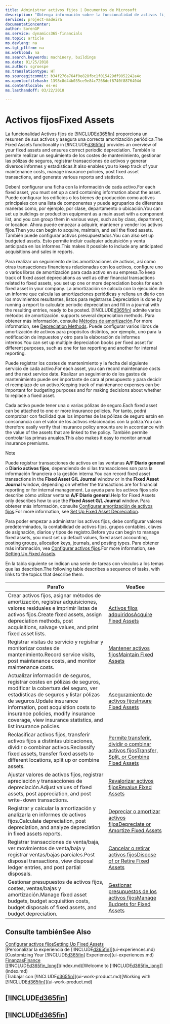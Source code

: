 ```yaml
---
title: Administrar activos fijos | Documentos de Microsoft
description: "Obtenga información sobre la funcionalidad de activos fijos en Financials y obtenga un resumen de cómo trabajar con activos fijos."
services: project-madeira
documentationcenter: 
author: SorenGP
ms.service: dynamics365-financials
ms.topic: article
ms.devlang: na
ms.tgt_pltfrm: na
ms.workload: na
ms.search.keywords: machinery, buildings
ms.date: 01/25/2018
ms.author: sgroespe
ms.translationtype: HT
ms.sourcegitcommit: b34f276a764f0e828fbc1f015429df9852242a4c
ms.openlocfilehash: 1398c8d44b035ce9e84c7268def8740f8876404d
ms.contentlocale: es-es
ms.lasthandoff: 03/22/2018

---
```

# <a name="fixed-assets"></a><span data-ttu-id="3b21f-103">Activos fijos</span><span class="sxs-lookup"><span data-stu-id="3b21f-103">Fixed Assets</span></span>
<span data-ttu-id="3b21f-104">La funcionalidad Activos fijos de [!INCLUDE[d365fin](includes/d365fin_md.md)] proporciona un resumen de sus activos y asegura una correcta amortización periódica.</span><span class="sxs-lookup"><span data-stu-id="3b21f-104">The Fixed Assets functionality in [!INCLUDE[d365fin](includes/d365fin_md.md)] provides an overview of your fixed assets and ensures correct periodic depreciation.</span></span> <span data-ttu-id="3b21f-105">También le permite realizar un seguimiento de los costes de mantenimiento, gestionar las pólizas de seguros, registrar transacciones de activos y generar diversos informes y estadísticas.</span><span class="sxs-lookup"><span data-stu-id="3b21f-105">It also enables you to keep track of your maintenance costs, manage insurance policies, post fixed asset transactions, and generate various reports and statistics.</span></span>

<span data-ttu-id="3b21f-106">Deberá configurar una ficha con la información de cada activo.</span><span class="sxs-lookup"><span data-stu-id="3b21f-106">For each fixed asset, you must set up a card containing information about the asset.</span></span> <span data-ttu-id="3b21f-107">Puede configurar los edificios o los bienes de producción como activos principales con una lista de componentes y puede agruparlos de diferentes maneras como, por ejemplo, por clase, departamento o ubicación.</span><span class="sxs-lookup"><span data-stu-id="3b21f-107">You can set up buildings or production equipment as a main asset with a component list, and you can group them in various ways, such as by class, department, or location.</span></span> <span data-ttu-id="3b21f-108">Ahora puede empezar a adquirir, mantener y vender los activos fijos.</span><span class="sxs-lookup"><span data-stu-id="3b21f-108">Then you can begin to acquire, maintain, and sell the fixed assets.</span></span> <span data-ttu-id="3b21f-109">También puede configurar activos presupuestados.</span><span class="sxs-lookup"><span data-stu-id="3b21f-109">You can also set up budgeted assets.</span></span> <span data-ttu-id="3b21f-110">Esto permite incluir cualquier adquisición y venta anticipada en los informes.</span><span class="sxs-lookup"><span data-stu-id="3b21f-110">This makes it possible to include any anticipated acquisitions and sales in reports.</span></span>

<span data-ttu-id="3b21f-111">Para realizar un seguimiento de las amortizaciones de activos, así como otras transacciones financieras relacionadas con los activos, configure uno o varios libros de amortización para cada activo en su empresa.</span><span class="sxs-lookup"><span data-stu-id="3b21f-111">To keep track of fixed asset depreciations as well as other financial transactions related to fixed assets, you set up one or more depreciation books for each fixed asset in your company.</span></span> <span data-ttu-id="3b21f-112">La amortización se calcula con la ejecución de un informe que calcula las amortizaciones periódicas y rellena un diario con los movimientos resultantes, listos para registrarse.</span><span class="sxs-lookup"><span data-stu-id="3b21f-112">Depreciation is done by running a report to calculate periodic depreciation and fill in a journal with the resulting entries, ready to be posted.</span></span> [!INCLUDE[d365fin](includes/d365fin_md.md)]<span data-ttu-id="3b21f-113"> admite varios métodos de amortización.</span><span class="sxs-lookup"><span data-stu-id="3b21f-113"> supports several depreciation methods.</span></span> <span data-ttu-id="3b21f-114">Para obtener más información, consulte [Métodos de amortización](fa-depreciation-methods.md).</span><span class="sxs-lookup"><span data-stu-id="3b21f-114">For more information, see [Depreciation Methods](fa-depreciation-methods.md).</span></span> <span data-ttu-id="3b21f-115">Puede configurar varios libros de amortización de activos para propósitos distintos, por ejemplo, uno para la notificación de impuestos y otro para la elaboración de informes internos.</span><span class="sxs-lookup"><span data-stu-id="3b21f-115">You can set up multiple depreciation books per fixed asset for different purposes, such as one for tax reporting and another for internal reporting.</span></span>

<span data-ttu-id="3b21f-116">Puede registrar los costes de mantenimiento y la fecha del siguiente servicio de cada activo.</span><span class="sxs-lookup"><span data-stu-id="3b21f-116">For each asset, you can record maintenance costs and the next service date.</span></span> <span data-ttu-id="3b21f-117">Realizar un seguimiento de los gastos de mantenimiento puede ser importante de cara al presupuesto y para decidir el reemplazo de un activo.</span><span class="sxs-lookup"><span data-stu-id="3b21f-117">Keeping track of maintenance expenses can be important for budgeting purposes and for making decisions about whether to replace a fixed asset.</span></span>

<span data-ttu-id="3b21f-118">Cada activo puede tener una o varias pólizas de seguro.</span><span class="sxs-lookup"><span data-stu-id="3b21f-118">Each fixed asset can be attached to one or more insurance policies.</span></span> <span data-ttu-id="3b21f-119">Por tanto, podrá comprobar con facilidad que los importes de las pólizas de seguro están en consonancia con el valor de los activos relacionados con la póliza.</span><span class="sxs-lookup"><span data-stu-id="3b21f-119">You can therefore easily verify that insurance policy amounts are in accordance with the value of the assets that are linked to the policy.</span></span> <span data-ttu-id="3b21f-120">También permite controlar las primas anuales.</span><span class="sxs-lookup"><span data-stu-id="3b21f-120">This also makes it easy to monitor annual insurance premiums.</span></span>

> [!NOTE]  
>   <span data-ttu-id="3b21f-121">Puede registrar transacciones de activos en las ventanas **A/F Diario general** o **Diario activos fijos**, dependiendo de si las transacciones son para la información financiera o la gestión interna.</span><span class="sxs-lookup"><span data-stu-id="3b21f-121">You can record fixed asset transactions in the **Fixed Asset G/L Journal** window or in the **Fixed Asset Journal** window, depending on whether the transactions are for financial reporting or for internal management.</span></span> <span data-ttu-id="3b21f-122">La ayuda para los activos fijos solo describe cómo utilizar ventana **A/F Diario general**.</span><span class="sxs-lookup"><span data-stu-id="3b21f-122">Help for Fixed Assets only describes how to use the **Fixed Asset G/L Journal** window.</span></span> <span data-ttu-id="3b21f-123">Para obtener más información, consulte [Configurar amortización de activos fijos](fa-how-setup-depreciation.md).</span><span class="sxs-lookup"><span data-stu-id="3b21f-123">For more information, see [Set Up Fixed Asset Depreciation](fa-how-setup-depreciation.md).</span></span>

<span data-ttu-id="3b21f-124">Para poder empezar a administrar los activos fijos, debe configurar valores predeterminados, la contabilidad de activos fijos, grupos contables, claves de asignación, diarios y tipos de registro.</span><span class="sxs-lookup"><span data-stu-id="3b21f-124">Before you can begin to manage fixed assets, you must set up default values, fixed asset accounting, posting groups, allocation keys, journals, and posting types.</span></span> <span data-ttu-id="3b21f-125">Para obtener más información, vea [Configurar activos fijos](fa-setup.md).</span><span class="sxs-lookup"><span data-stu-id="3b21f-125">For more information, see [Setting Up Fixed Assets](fa-setup.md).</span></span>

<span data-ttu-id="3b21f-126">En la tabla siguiente se indican una serie de tareas con vínculos a los temas que las describen.</span><span class="sxs-lookup"><span data-stu-id="3b21f-126">The following table describes a sequence of tasks, with links to the topics that describe them.</span></span>

| <span data-ttu-id="3b21f-127">Para</span><span class="sxs-lookup"><span data-stu-id="3b21f-127">To</span></span> | <span data-ttu-id="3b21f-128">Vea</span><span class="sxs-lookup"><span data-stu-id="3b21f-128">See</span></span> |
| --- | --- |
| <span data-ttu-id="3b21f-129">Crear activos fijos, asignar métodos de amortización, registrar adquisiciones, valores residuales e imprimir listas de activos fijos.</span><span class="sxs-lookup"><span data-stu-id="3b21f-129">Create fixed assets, assign depreciation methods, post acquisitions, salvage values, and print fixed asset lists.</span></span> |[<span data-ttu-id="3b21f-130">Activos fijos adquiridos</span><span class="sxs-lookup"><span data-stu-id="3b21f-130">Acquire Fixed Assets</span></span>](fa-how-acquire.md) |
| <span data-ttu-id="3b21f-131">Registrar visitas de servicio y registrar y monitorizar costes de mantenimiento.</span><span class="sxs-lookup"><span data-stu-id="3b21f-131">Record service visits, post maintenance costs, and monitor maintenance costs.</span></span> |[<span data-ttu-id="3b21f-132">Mantener activos fijos</span><span class="sxs-lookup"><span data-stu-id="3b21f-132">Maintain Fixed Assets</span></span>](fa-how-maintain.md) |
| <span data-ttu-id="3b21f-133">Actualizar información de seguros, registrar costes en pólizas de seguros, modificar la cobertura del seguro, ver estadísticas de seguros y listar pólizas de seguros.</span><span class="sxs-lookup"><span data-stu-id="3b21f-133">Update insurance information, post acquisition costs to insurance policies, modify insurance coverage, view insurance statistics, and list insurance policies.</span></span> |[<span data-ttu-id="3b21f-134">Aseguramiento de activos fijos</span><span class="sxs-lookup"><span data-stu-id="3b21f-134">Insure Fixed Assets</span></span>](fa-how-insure.md) |
| <span data-ttu-id="3b21f-135">Reclasificar activos fijos, transferir activos fijos a distintas ubicaciones, dividir o combinar activos.</span><span class="sxs-lookup"><span data-stu-id="3b21f-135">Reclassify fixed assets, transfer fixed assets to different locations, split up or combine assets.</span></span> |[<span data-ttu-id="3b21f-136">Permite transferir, dividir o combinar activos fijos</span><span class="sxs-lookup"><span data-stu-id="3b21f-136">Transfer, Split, or Combine Fixed Assets</span></span>](fa-how-trans-split-combine.md) |
| <span data-ttu-id="3b21f-137">Ajustar valores de activos fijos, registrar apreciación y transacciones de depreciación.</span><span class="sxs-lookup"><span data-stu-id="3b21f-137">Adjust values of fixed assets, post appreciation, and post write-down transactions.</span></span> |[<span data-ttu-id="3b21f-138">Revalorizar activos fijos</span><span class="sxs-lookup"><span data-stu-id="3b21f-138">Revalue Fixed Assets</span></span>](fa-how-revalue.md) |
| <span data-ttu-id="3b21f-139">Registrar y calcular la amortización y analizarla en informes de activos fijos.</span><span class="sxs-lookup"><span data-stu-id="3b21f-139">Calculate depreciation, post depreciation, and  analyze depreciation in fixed assets reports.</span></span> |[<span data-ttu-id="3b21f-140">Depreciar o amortizar activos fijos</span><span class="sxs-lookup"><span data-stu-id="3b21f-140">Depreciate or Amortize Fixed Assets</span></span>](fa-how-depreciate-amortize.md) |
| <span data-ttu-id="3b21f-141">Registrar transacciones de venta/baja, ver movimientos de venta/baja y registrar ventas/bajas parciales.</span><span class="sxs-lookup"><span data-stu-id="3b21f-141">Post disposal transactions, view disposal ledger entries, and post partial disposals.</span></span> |[<span data-ttu-id="3b21f-142">Cancelar o retirar activos fijos</span><span class="sxs-lookup"><span data-stu-id="3b21f-142">Dispose of or Retire Fixed Assets</span></span>](fa-how-dispose-retire.md) |
| <span data-ttu-id="3b21f-143">Gestionar presupuestos de activos fijos, costes, ventas/bajas y amortización.</span><span class="sxs-lookup"><span data-stu-id="3b21f-143">Manage fixed asset budgets, budget acquisition costs, budget disposals of fixed assets, and budget depreciation.</span></span> |[<span data-ttu-id="3b21f-144">Gestionar presupuestos de los activos fijos</span><span class="sxs-lookup"><span data-stu-id="3b21f-144">Manage Budgets for Fixed Assets</span></span>](fa-how-manage-budgets.md) |

## <a name="see-also"></a><span data-ttu-id="3b21f-145">Consulte también</span><span class="sxs-lookup"><span data-stu-id="3b21f-145">See Also</span></span>
[<span data-ttu-id="3b21f-146">Configurar activos fijos</span><span class="sxs-lookup"><span data-stu-id="3b21f-146">Setting Up Fixed Assets</span></span>](fa-setup.md)  
<span data-ttu-id="3b21f-147">[Personalizar la experiencia de [!INCLUDE[d365fin](includes/d365fin_md.md)]](ui-experiences.md)</span><span class="sxs-lookup"><span data-stu-id="3b21f-147">[Customizing Your [!INCLUDE[d365fin](includes/d365fin_md.md)] Experience](ui-experiences.md)</span></span>  
[<span data-ttu-id="3b21f-148">Finanzas</span><span class="sxs-lookup"><span data-stu-id="3b21f-148">Finance</span></span>](finance.md)  
<span data-ttu-id="3b21f-149">[[!INCLUDE[d365fin_long](includes/d365fin_long_md.md)]](index.md)</span><span class="sxs-lookup"><span data-stu-id="3b21f-149">[Welcome to [!INCLUDE[d365fin_long](includes/d365fin_long_md.md)]](index.md)</span></span>  
<span data-ttu-id="3b21f-150">[Trabajar con [!INCLUDE[d365fin](includes/d365fin_md.md)]](ui-work-product.md)</span><span class="sxs-lookup"><span data-stu-id="3b21f-150">[Working with [!INCLUDE[d365fin](includes/d365fin_md.md)]](ui-work-product.md)</span></span>

## [!INCLUDE[d365fin](includes/free_trial_md.md)]  
## [!INCLUDE[d365fin](includes/training_link_md.md)]

